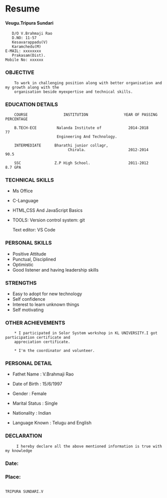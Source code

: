 # Resume

#### Veugu.Tripura Sundari
       D/O V.Brahmaji Rao
       D.NO: 11-57
       Kesavarappadu(V)
       Karamchedu(M)                                                          E-MAIL: xxxxxxxx
       Prakasam(Dist).                                                        Mobile No: xxxxxx
   
### OBJECTIVE      
        To work in challenging position along with better organisation and my growth along with the 
        organisation beside myexpertise and technical skills.
        
### EDUCATION DETAILS
        COURSE                INSTITUTION                YEAR OF PASSING            PERCENTAGE
        
        B.TECH-ECE         Nalanda Institute of            2014-2018                    77
                           Engineering And Technology.
        
        INTERMEDIATE      Bharathi junior collagr,
                                Chirala.                   2012-2014                    90.5
        
        SSC               Z.P High School.                 2011-2012                    8.7 GPA    
        
### TECHNICAL SKILLS        
  * Ms Office
  * C-Language
  * HTML,CSS And JavaScript Basics
  * TOOLS: 
      Version control system: git
      
      Text editor: VS Code
      
  
### PERSONAL SKILLS
  * Positive Attitude
  * Punctual, Disciplined
  * Optimistic
  * Good listener and having leadership skills
  
### STRENGTHS
  * Easy to adopt for new technology
  * Self confidence
  * Interest to learn unknown things
  * Self motivating
  
### OTHER ACHIEVEMENTS
        * I participated in Solor System workshop in KL UNIVERSITY.I got participation certificate and 
        appreciation certificate.
        
        * I'm the coordinator and volunteer.

### PERSONAL DETAIL
 
 * Fathet Name      : V.Brahmaji Rao
 
 * Date of Birth    : 15/6/1997
 
 * Gender           : Female
 
 * Marital Status   : Single
 
 * Nationality      : Indian
 
 * Language Known   : Telugu and English
 
### DECLARATION
         I hereby declare all the above mentioned information is true with my knowledge
         
         
         
         
         
         
         
         
         
### Date:

### Place:                                                                      
                                                                                     TRIPURA SUNDARI.V
  
  
  
  
  
  
  
  
  
  
  
  
  
  
  
  

